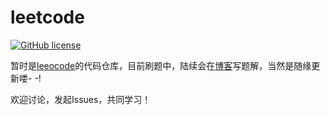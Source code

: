 # leetcode
[![GitHub license](https://img.shields.io/badge/license-BSD_3--Clause-blue.svg)](https://raw.githubusercontent.com/CoderQuinn/leetcode/master/LICENSE)

暂时是[leeocode](https://leetcode-cn.com/u/quinnyang/)的代码仓库，目前刷题中，陆续会在[博客](https://quinnyoung.com/)写题解，当然是随缘更新喽- -!

欢迎讨论，发起Issues，共同学习！
